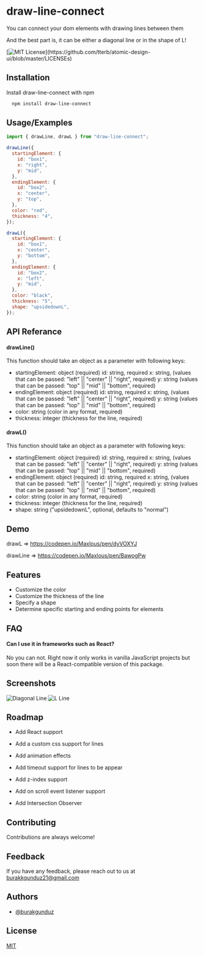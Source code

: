 # draw-line-connect

You can connect your dom elements with drawing lines between them

And the best part is, it can be either a diagonal line or in the shape of L!

[![MIT License](https://img.shields.io/apm/l/atomic-design-ui.svg?)](https://github.com/tterb/atomic-design-ui/blob/master/LICENSEs)

## Installation

Install draw-line-connect with npm

```bash
  npm install draw-line-connect
```

## Usage/Examples

```javascript
import { drawLine, drawL } from "draw-line-connect";

drawLine({
  startingElement: {
    id: "box1",
    x: "right",
    y: "mid",
  },
  endingElement: {
    id: "box2",
    x: "center",
    y: "top",
  },
  color: "red",
  thickness: "4",
});

drawL({
  startingElement: {
    id: "box1",
    x: "center",
    y: "bottom",
  },
  endingElement: {
    id: "box2",
    x: "left",
    y: "mid",
  },
  color: "black",
  thickness: "5",
  shape: "upsidedownL",
});
```

## API Referance

#### drawLine()

This function should take an object as a parameter with following keys:

- startingElement: object (required)
  id: string, required
  x: string, (values that can be passed: "left" || "center" || "right", required)
  y: string (values that can be passed: "top" || "mid" || "bottom", required)
- endingElement: object (required)
  id: string, required
  x: string, (values that can be passed: "left" || "center" || "right", required)
  y: string (values that can be passed: "top" || "mid" || "bottom", required)
- color: string (color in any format, required)
- thickness: integer (thickness for the line, required)

#### drawL()

This function should take an object as a parameter with following keys:

- startingElement: object (required)
  id: string, required
  x: string, (values that can be passed: "left" || "center" || "right", required)
  y: string (values that can be passed: "top" || "mid" || "bottom", required)
- endingElement: object (required)
  id: string, required
  x: string, (values that can be passed: "left" || "center" || "right", required)
  y: string (values that can be passed: "top" || "mid" || "bottom", required)
- color: string (color in any format, required)
- thickness: integer (thickness for the line, required)
- shape: string ("upsidedownL", optional, defaults to "normal")

## Demo

drawL => https://codepen.io/Maxlous/pen/dyVOXYJ

drawLine => https://codepen.io/Maxlous/pen/BawogPw

## Features

- Customize the color
- Customize the thickness of the line
- Specify a shape
- Determine specific starting and ending points for elements

## FAQ

#### Can I use it in frameworks such as React?

No you can not. Right now it only works in vanilla JavaScript projects but soon there will be a React-compatible version of this package.

## Screenshots

![Diagonal Line](https://res.cloudinary.com/maxlous/image/upload/v1640438489/for%20developmental%20projects/Screen_Shot_2021-12-25_at_16.15.58_sf58v6.png)
![L Line](https://res.cloudinary.com/maxlous/image/upload/v1640438489/for%20developmental%20projects/Screen_Shot_2021-12-25_at_16.20.53_olkduh.png)

## Roadmap

- Add React support

- Add a custom css support for lines

- Add animation effects

- Add timeout support for lines to be appear

- Add z-index support

- Add on scroll event listener support

- Add Intersection Observer

## Contributing

Contributions are always welcome!

## Feedback

If you have any feedback, please reach out to us at burakkgunduz21@gmail.com

## Authors

- [@burakgunduz](https://www.github.com/burakkgunduzz)

## License

[MIT](https://choosealicense.com/licenses/mit/)
